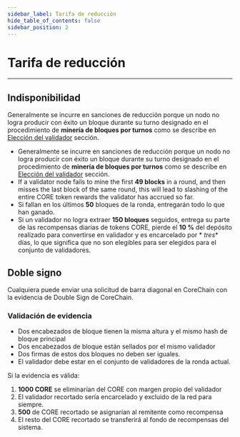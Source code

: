 ```yaml
---
sidebar_label: Tarifa de reducción
hide_table_of_contents: false
sidebar_position: 2
---
```


# Tarifa de reducción

---

## Indisponibilidad

Generalmente se incurre en sanciones de reducción porque un nodo no logra producir con éxito un bloque durante su turno designado en el procedimiento de **minería de bloques por turnos** como se describe en [Elección del validador](../validator/validator-election.md) sección.

- Generalmente se incurre en sanciones de reducción porque un nodo no logra producir con éxito un bloque durante su turno designado en el procedimiento de **minería de bloques por turnos** como se describe en [Elección del validador](../validator/validator-election.md) sección.
- If a validator node fails to mine the first **49 blocks** in a round, and then misses the last block of the same round, this will lead to slashing of the entire CORE token rewards the validator has accrued so far.
- Si fallan en los últimos **50** bloques de la ronda, entregarán todo lo que han ganado.
- Si un validador no logra extraer **150 bloques** seguidos, entrega su parte de las recompensas diarias de tokens CORE, pierde el **10 %** del depósito realizado para convertirse en validador y es encarcelado por \* _tres_\* días, lo que significa que no son elegibles para ser elegidos para el conjunto de validadores.

## Doble signo

Cualquiera puede enviar una solicitud de barra diagonal en CoreChain con la evidencia de Double Sign de CoreChain.

### Validación de evidencia

- Dos encabezados de bloque tienen la misma altura y el mismo hash de bloque principal
- Dos encabezados de bloque están sellados por el mismo validador
- Dos firmas de estos dos bloques no deben ser iguales.
- El validador debe estar en el conjunto de validadores de la ronda actual.

Si la evidencia es válida:

1. **1000 CORE** se eliminarían del CORE con margen propio del validador
2. El validador recortado sería encarcelado y excluido de la red para siempre.
3. **500** de CORE recortado se asignarían al remitente como recompensa
4. El resto del CORE recortado se transferirá al fondo de recompensas del sistema.
